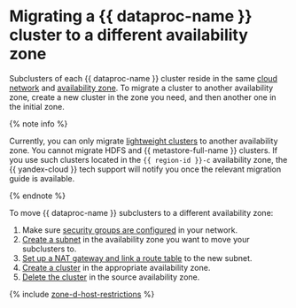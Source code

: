 # Migrating a {{ dataproc-name }} cluster to a different availability zone

Subclusters of each {{ dataproc-name }} cluster reside in the same [cloud network](../../vpc/concepts/network.md#network) and [availability zone](../../overview/concepts/geo-scope.md). To migrate a cluster to another availability zone, create a new cluster in the zone you need, and then another one in the initial zone.

{% note info %}

Currently, you can only migrate [lightweight clusters](../concepts/index.md#light-weight-clusters) to another availability zone. You cannot migrate HDFS and {{ metastore-full-name }} clusters. If you use such clusters located in the `{{ region-id }}-c` availability zone, the {{ yandex-cloud }} tech support will notify you once the relevant migration guide is available.

{% endnote %}

To move {{ dataproc-name }} subclusters to a different availability zone:

1. Make sure [security groups are configured](cluster-create.md#change-security-groups) in your network.
1. [Create a subnet](../../vpc/operations/subnet-create.md) in the availability zone you want to move your subclusters to.
1. [Set up a NAT gateway and link a route table](../../vpc/operations/create-nat-gateway.md) to the new subnet.
1. [Create a cluster](cluster-create.md#create) in the appropriate availability zone.
1. [Delete the cluster](cluster-delete.md) in the source availability zone.

{% include [zone-d-host-restrictions](../../_includes/mdb/ru-central1-d-broadwell.md) %}
